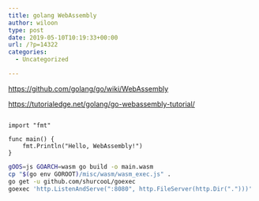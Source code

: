 ```yaml
---
title: golang WebAssembly
author: wiloon
type: post
date: 2019-05-10T10:19:33+00:00
url: /?p=14322
categories:
  - Uncategorized

---
```

https://github.com/golang/go/wiki/WebAssembly
  
https://tutorialedge.net/golang/go-webassembly-tutorial/

```golang package main

import "fmt"

func main() {
    fmt.Println("Hello, WebAssembly!")
}
```

```bash
gOOS=js GOARCH=wasm go build -o main.wasm
cp "$(go env GOROOT)/misc/wasm/wasm_exec.js" .
go get -u github.com/shurcooL/goexec
goexec 'http.ListenAndServe(":8080", http.FileServer(http.Dir(".")))'


```